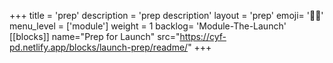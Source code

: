 +++
title = 'prep'
description = 'prep description'
layout = 'prep'
emoji= '🧑🏿‍'
menu_level = ['module']
weight = 1
backlog= 'Module-The-Launch'
[[blocks]]
name="Prep for Launch"
src="https://cyf-pd.netlify.app/blocks/launch-prep/readme/"
+++
